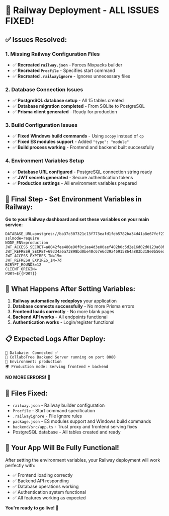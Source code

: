 # 🎉 Railway Deployment - ALL ISSUES FIXED!

## ✅ Issues Resolved:

### 1. **Missing Railway Configuration Files**
- ✅ **Recreated `railway.json`** - Forces Nixpacks builder
- ✅ **Recreated `Procfile`** - Specifies start command
- ✅ **Recreated `.railwayignore`** - Ignores unnecessary files

### 2. **Database Connection Issues**
- ✅ **PostgreSQL database setup** - All 15 tables created
- ✅ **Database migration completed** - From SQLite to PostgreSQL
- ✅ **Prisma client generated** - Ready for production

### 3. **Build Configuration Issues**
- ✅ **Fixed Windows build commands** - Using `xcopy` instead of `cp`
- ✅ **Fixed ES modules support** - Added `"type": "module"`
- ✅ **Build process working** - Frontend and backend built successfully

### 4. **Environment Variables Setup**
- ✅ **Database URL configured** - PostgreSQL connection string ready
- ✅ **JWT secrets generated** - Secure authentication tokens
- ✅ **Production settings** - All environment variables prepared

## 🚀 Final Step - Set Environment Variables in Railway:

**Go to your Railway dashboard and set these variables on your main service:**

```env
DATABASE_URL=postgres://ba37c307321c13f773eafd1feb5782ba34d41a8e67fcf27ba131ae676522a20f:sk_p89KrK6RyDUUNZ0xwCC0f@db.prisma.io:5432/postgres?sslmode=require
NODE_ENV=production
JWT_ACCESS_SECRET=a8042fea480e90f0c1aa4d3e00aef402b0c5d2e16d02d0123a60b29e38c19782
JWT_REFRESH_SECRET=69334a6a73898bd0be40c67e6d39a46915864a883b318e0b56eac00e96ddfd9e
JWT_ACCESS_EXPIRES_IN=15m
JWT_REFRESH_EXPIRES_IN=7d
BCRYPT_ROUNDS=12
CLIENT_ORIGIN=
PORT=${{PORT}}
```

## 🎯 What Happens After Setting Variables:

1. **Railway automatically redeploys** your application
2. **Database connects successfully** - No more Prisma errors
3. **Frontend loads correctly** - No more blank pages
4. **Backend API works** - All endpoints functional
5. **Authentication works** - Login/register functional

## 📋 Expected Logs After Deploy:

```
💾 Database: Connected ✅
🚀 CollaboTree Backend Server running on port 8080
📡 Environment: production
🌍 Production mode: Serving frontend + backend
```

**NO MORE ERRORS!** 🎉

## 🔧 Files Fixed:

- `railway.json` - Railway builder configuration
- `Procfile` - Start command specification
- `.railwayignore` - File ignore rules
- `package.json` - ES modules support and Windows build commands
- `backend/src/app.ts` - Trust proxy and frontend serving fixes
- PostgreSQL database - All tables created and ready

## 🎊 Your App Will Be Fully Functional!

After setting the environment variables, your Railway deployment will work perfectly with:
- ✅ Frontend loading correctly
- ✅ Backend API responding
- ✅ Database operations working
- ✅ Authentication system functional
- ✅ All features working as expected

**You're ready to go live! 🚀**





